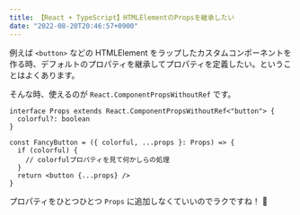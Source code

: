 ```yaml
---
title: 【React + TypeScript】HTMLElementのPropsを継承したい
date: "2022-08-20T20:46:57+0900"
---
```


例えば `<button>` などの HTMLElement をラップしたカスタムコンポーネントを作る時、デフォルトのプロパティを継承してプロパティを定義したい。ということはよくあります。

そんな時、使えるのが `React.ComponentPropsWithoutRef` です。

```tsx
interface Props extends React.ComponentPropsWithoutRef<"button"> {
  colorful?: boolean
}

const FancyButton = ({ colorful, ...props }: Props) => {
  if (colorful) {
    // colorfulプロパティを見て何かしらの処理
  }
  return <button {...props} />
}
```

プロパティをひとつひとつ `Props` に追加しなくていいのでラクですね！ :clap:
